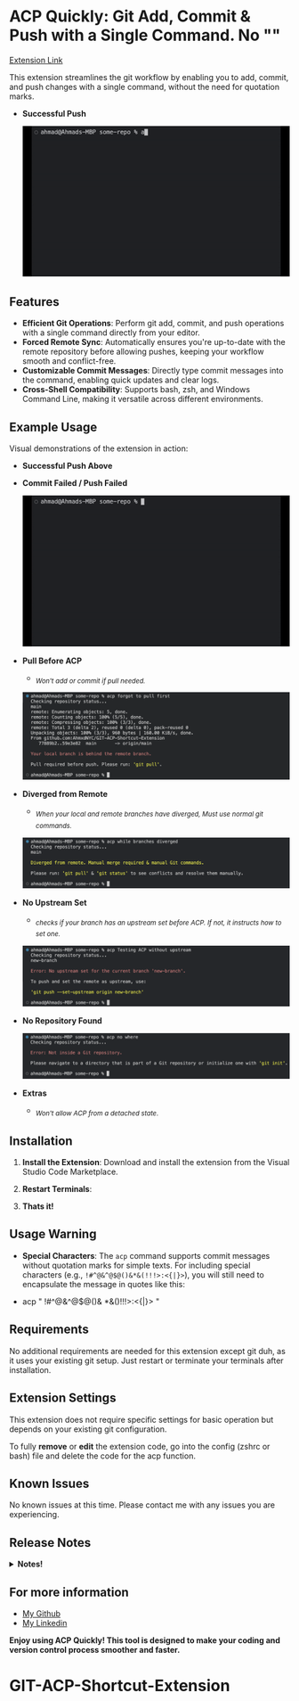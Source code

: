 # ACP Quickly: Git Add, Commit & Push with a Single Command. No ""

[Extension Link](https://marketplace.visualstudio.com/items?itemName=AhmadNYC.acp-git-commands)

This extension streamlines the git workflow by enabling you to add, commit, and push changes with a single command, without the need for quotation marks.

- **Successful Push**

  ![Successful Push](./images/SuccesfulPush.gif)

## Features

- **Efficient Git Operations**: Perform git add, commit, and push operations with a single command directly from your editor.
- **Forced Remote Sync**: Automatically ensures you're up-to-date with the remote repository before allowing pushes, keeping your workflow smooth and conflict-free.
- **Customizable Commit Messages**: Directly type commit messages into the command, enabling quick updates and clear logs.
- **Cross-Shell Compatibility**: Supports bash, zsh, and Windows Command Line, making it versatile across different environments.

## Example Usage

Visual demonstrations of the extension in action:

- **Successful Push Above**

- **Commit Failed / Push Failed**

  ![Commit Failed](./images/CommitFailed.gif)

- **Pull Before ACP**

  - <sub>_Won't add or commit if pull needed._</sub>

  ![Pull First](./images/PullFirst.png)

- **Diverged from Remote**

  - <sub>_When your local and remote branches have diverged, Must use normal git commands._</sub>

  ![Diverged from Remote](./images/DivergedBranches.png)

- **No Upstream Set**

  - <sub>_checks if your branch has an upstream set before ACP. If not, it instructs how to set one._</sub>

  ![No Upstream Set](./images/NoUpstream.png)

- **No Repository Found**

  ![No Repo](./images/NoRepo.png)

- **Extras**
  - <sub>_Won't allow ACP from a detached state_.</sub>

## Installation

1. **Install the Extension**: Download and install the extension from the Visual Studio Code Marketplace.
2. **Restart Terminals**:

3. **Thats it!**

## Usage Warning

- **Special Characters**: The `acp` command supports commit messages without quotation marks for simple texts. For including special characters (e.g., `!#^@&^@$@()&*&(!!!>:<{|}>`), you will still need to encapsulate the message in quotes like this:

- acp " !#^@&^@$@()& \*&()!!!>:<{|}> "

## Requirements

No additional requirements are needed for this extension except git duh, as it uses your existing git setup. Just restart or terminate your terminals after installation.

## Extension Settings

This extension does not require specific settings for basic operation but depends on your existing git configuration.

To fully **remove** or **edit** the extension code, go into the config (zshrc or bash) file and delete the code for the acp function.

## Known Issues

No known issues at this time. Please contact me with any issues you are experiencing.

## Release Notes

<details>
  <summary><strong>Notes!</strong> </summary>

### 0.6.0

- **New Feature**: Added error handling for commands run outside of Git repositories to enhance user feedback.

### 0.5.0

- **Version Checking**: Integrated version checking to ensure users always run the latest ACP command script.

### 0.4.0

- **Branch Sync Enhancements**: Enhanced the extension to handle local branch comparisons with remote, manage divergences, and ensure required pulls are made before pushing.

### 0.3.0

- **Automatic Updates**: Implemented automatic updates for the ACP function to synchronize with extension updates.

### 0.2.0

- **Detached Head and Upstream Handling**: Added handling for detached HEAD states and upstream branch settings, improving stability and usability.

### 0.1.0

- **Initial Release**: Set up the basic functionality of the ACP command, laying the foundation for future enhancements.

</details>

## For more information

- [My Github](https://github.com/AhmxdNYC)
- [My Linkedin](https://www.linkedin.com/in/ahmad-hamza-/)

**Enjoy using ACP Quickly! This tool is designed to make your coding and version control process smoother and faster.**

# GIT-ACP-Shortcut-Extension

